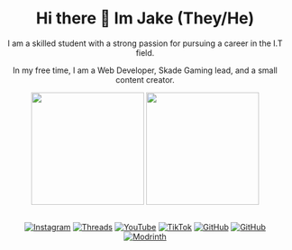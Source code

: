 <div align="center">

# Hi there 👋 Im Jake (They/He)
I am a skilled student with a strong passion for pursuing a career in the I.T field.

In my free time, I am a Web Developer, Skade Gaming lead, and a small content creator.

</div><div align=center>
  
<img height=200 align="center" src="https://github-readme-stats.vercel.app/api/?username=jakeplays12&layout=compact&theme=shades-of-purple">
<img height=200 align="center" src="https://github-readme-stats.vercel.app/api/top-langs/?username=jakeplays12&layout=compact&theme=shades-of-purple">
 </div><br><div align=center>
   
[![Instagram](https://img.shields.io/badge/Instagram-E4405F?style=for-the-badge&logo=instagram&logoColor=white)](https://www.instagram.com/jplays_12/)
[![Threads](https://img.shields.io/badge/threads-333?style=for-the-badge&logo=threads&logoColor=white)](https://www.threads.net/@jplays_12)
[![YouTube](https://img.shields.io/badge/YouTube-FF0000?style=for-the-badge&logo=youtube&logoColor=white)](https://www.youtube.com/channel/UC2dh_DhAFeVl-3iNrnmZpew)
[![TikTok](https://img.shields.io/badge/TikTok-000000?style=for-the-badge&logo=tiktok&logoColor=white)](https://www.tiktok.com/@jakeplays_12)
[![GitHub](https://img.shields.io/badge/GitHub-0D1117?style=for-the-badge&logo=github&logoColor=white)](https://github.com/Jakeplays12)
[![GitHub](https://img.shields.io/badge/Codepen-000000?style=for-the-badge&logo=codepen&logoColor=white)](https://codepen.io/Jakeplays12)
[![Modrinth](https://img.shields.io/badge/modrinth-16181c?style=for-the-badge&logo=modrinth&logoColor=00bd3c)](https://modrinth.com/user/Jakeplays12)
  </div>
 <div align=center>
  

  </div
